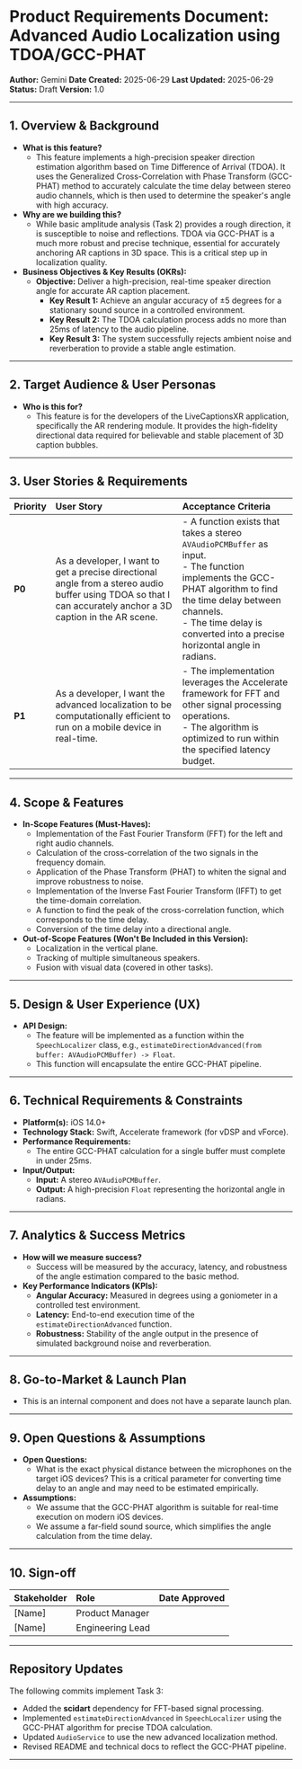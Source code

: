 
# Product Requirements Document: Advanced Audio Localization using TDOA/GCC-PHAT

**Author:** Gemini
**Date Created:** 2025-06-29
**Last Updated:** 2025-06-29
**Status:** Draft
**Version:** 1.0

---

## 1. Overview & Background

*   **What is this feature?**
    *   This feature implements a high-precision speaker direction estimation algorithm based on Time Difference of Arrival (TDOA). It uses the Generalized Cross-Correlation with Phase Transform (GCC-PHAT) method to accurately calculate the time delay between stereo audio channels, which is then used to determine the speaker's angle with high accuracy.
*   **Why are we building this?**
    *   While basic amplitude analysis (Task 2) provides a rough direction, it is susceptible to noise and reflections. TDOA via GCC-PHAT is a much more robust and precise technique, essential for accurately anchoring AR captions in 3D space. This is a critical step up in localization quality.
*   **Business Objectives & Key Results (OKRs):**
    *   **Objective:** Deliver a high-precision, real-time speaker direction angle for accurate AR caption placement.
        *   **Key Result 1:** Achieve an angular accuracy of ±5 degrees for a stationary sound source in a controlled environment.
        *   **Key Result 2:** The TDOA calculation process adds no more than 25ms of latency to the audio pipeline.
        *   **Key Result 3:** The system successfully rejects ambient noise and reverberation to provide a stable angle estimation.

---

## 2. Target Audience & User Personas

*   **Who is this for?**
    *   This feature is for the developers of the LiveCaptionsXR application, specifically the AR rendering module. It provides the high-fidelity directional data required for believable and stable placement of 3D caption bubbles.

---

## 3. User Stories & Requirements

| Priority | User Story                                                                                             | Acceptance Criteria                                                                                                                                                              |
| :------- | :----------------------------------------------------------------------------------------------------- | :------------------------------------------------------------------------------------------------------------------------------------------------------------------------------- |
| **P0**   | As a developer, I want to get a precise directional angle from a stereo audio buffer using TDOA so that I can accurately anchor a 3D caption in the AR scene. | - A function exists that takes a stereo `AVAudioPCMBuffer` as input. <br> - The function implements the GCC-PHAT algorithm to find the time delay between channels. <br> - The time delay is converted into a precise horizontal angle in radians. |
| **P1**   | As a developer, I want the advanced localization to be computationally efficient to run on a mobile device in real-time. | - The implementation leverages the Accelerate framework for FFT and other signal processing operations. <br> - The algorithm is optimized to run within the specified latency budget. |

---

## 4. Scope & Features

*   **In-Scope Features (Must-Haves):**
    *   Implementation of the Fast Fourier Transform (FFT) for the left and right audio channels.
    *   Calculation of the cross-correlation of the two signals in the frequency domain.
    *   Application of the Phase Transform (PHAT) to whiten the signal and improve robustness to noise.
    *   Implementation of the Inverse Fast Fourier Transform (IFFT) to get the time-domain correlation.
    *   A function to find the peak of the cross-correlation function, which corresponds to the time delay.
    *   Conversion of the time delay into a directional angle.
*   **Out-of-Scope Features (Won't Be Included in this Version):**
    *   Localization in the vertical plane.
    *   Tracking of multiple simultaneous speakers.
    *   Fusion with visual data (covered in other tasks).

---

## 5. Design & User Experience (UX)

*   **API Design:**
    *   The feature will be implemented as a function within the `SpeechLocalizer` class, e.g., `estimateDirectionAdvanced(from buffer: AVAudioPCMBuffer) -> Float`.
    *   This function will encapsulate the entire GCC-PHAT pipeline.

---

## 6. Technical Requirements & Constraints

*   **Platform(s):** iOS 14.0+
*   **Technology Stack:** Swift, Accelerate framework (for vDSP and vForce).
*   **Performance Requirements:**
    *   The entire GCC-PHAT calculation for a single buffer must complete in under 25ms.
*   **Input/Output:**
    *   **Input:** A stereo `AVAudioPCMBuffer`.
    *   **Output:** A high-precision `Float` representing the horizontal angle in radians.

---

## 7. Analytics & Success Metrics

*   **How will we measure success?**
    *   Success will be measured by the accuracy, latency, and robustness of the angle estimation compared to the basic method.
*   **Key Performance Indicators (KPIs):**
    *   **Angular Accuracy:** Measured in degrees using a goniometer in a controlled test environment.
    *   **Latency:** End-to-end execution time of the `estimateDirectionAdvanced` function.
    *   **Robustness:** Stability of the angle output in the presence of simulated background noise and reverberation.

---

## 8. Go-to-Market & Launch Plan

*   This is an internal component and does not have a separate launch plan.

---

## 9. Open Questions & Assumptions

*   **Open Questions:**
    *   What is the exact physical distance between the microphones on the target iOS devices? This is a critical parameter for converting time delay to an angle and may need to be estimated empirically.
*   **Assumptions:**
    *   We assume that the GCC-PHAT algorithm is suitable for real-time execution on modern iOS devices.
    *   We assume a far-field sound source, which simplifies the angle calculation from the time delay.

---

## 10. Sign-off

| Stakeholder       | Role                | Date Approved |
| :---------------- | :------------------ | :------------ |
| [Name]            | Product Manager     |               |
| [Name]            | Engineering Lead    |               |

---

## Repository Updates

The following commits implement Task 3:

* Added the **scidart** dependency for FFT-based signal processing.
* Implemented `estimateDirectionAdvanced` in `SpeechLocalizer` using the
  GCC-PHAT algorithm for precise TDOA calculation.
* Updated `AudioService` to use the new advanced localization method.
* Revised README and technical docs to reflect the GCC-PHAT pipeline.

---
